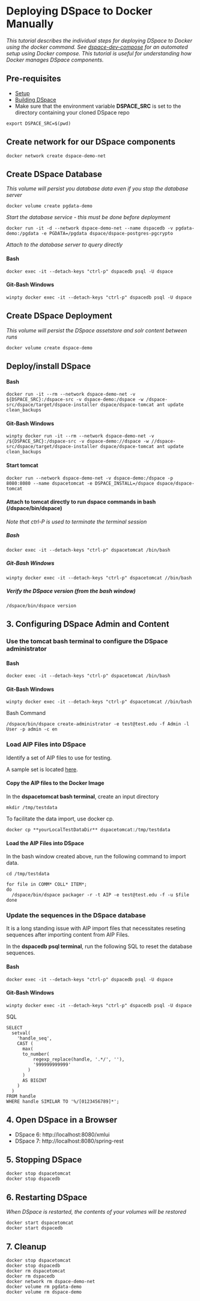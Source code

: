 # Deploying DSpace to Docker Manually
_This tutorial describes the individual steps for deploying DSpace to Docker using the docker command.  See [dspace-dev-compose](dspace-dev-compose) for an automated setup using Docker compose.  This tutorial is useful for understanding how Docker manages DSpace components._


## Pre-requisites
- [Setup](tutorialSetup.md)
- [Building DSpace](tutorialBuild.md)
- Make sure that the environment variable **DSPACE_SRC** is set to the directory containing your cloned DSpace repo

```
export DSPACE_SRC=$(pwd)
```

## Create network for our DSpace components

```
docker network create dspace-demo-net
```

## Create DSpace Database
_This volume will persist you database data even if you stop the database server_

```
docker volume create pgdata-demo
```

_Start the database service - this must be done before deployment_

```
docker run -it -d --network dspace-demo-net --name dspacedb -v pgdata-demo:/pgdata -e PGDATA=/pgdata dspace/dspace-postgres-pgcrypto
```

_Attach to the database server to query directly_

#### Bash
```
docker exec -it --detach-keys "ctrl-p" dspacedb psql -U dspace
```

#### Git-Bash Windows
```
winpty docker exec -it --detach-keys "ctrl-p" dspacedb psql -U dspace
```

## Create DSpace Deployment
_This volume will persist the DSpace assetstore and solr content between runs_

```
docker volume create dspace-demo
```

## Deploy/install DSpace

#### Bash
```
docker run -it --rm --network dspace-demo-net -v ${DSPACE_SRC}:/dspace-src -v dspace-demo:/dspace -w /dspace-src/dspace/target/dspace-installer dspace/dspace-tomcat ant update clean_backups
```

#### Git-Bash Windows
```
winpty docker run -it --rm --network dspace-demo-net -v /${DSPACE_SRC}:/dspace-src -v dspace-demo://dspace -w //dspace-src/dspace/target/dspace-installer dspace/dspace-tomcat ant update clean_backups
```

#### Start tomcat

```
docker run --network dspace-demo-net -v dspace-demo:/dspace -p 8080:8080 --name dspacetomcat -e DSPACE_INSTALL=/dspace dspace/dspace-tomcat
```

#### Attach to tomcat directly to run dspace commands in bash (/dspace/bin/dspace)
_Note that ctrl-P is used to terminate the terminal session_

##### Bash
```
docker exec -it --detach-keys "ctrl-p" dspacetomcat /bin/bash
```

##### Git-Bash Windows
```
winpty docker exec -it --detach-keys "ctrl-p" dspacetomcat //bin/bash
```

##### Verify the DSpace version (from the bash window)
```
/dspace/bin/dspace version
```

## 3. Configuring DSpace Admin and Content

### Use the tomcat bash terminal to configure the DSpace administrator

#### Bash
```
docker exec -it --detach-keys "ctrl-p" dspacetomcat /bin/bash
```

#### Git-Bash Windows
```
winpty docker exec -it --detach-keys "ctrl-p" dspacetomcat //bin/bash
```

Bash Command
```
/dspace/bin/dspace create-administrator -e test@test.edu -f Admin -l User -p admin -c en
```

### Load AIP Files into DSpace

Identify a set of AIP files to use for testing.

A sample set is located [here](https://github.com/DSpace-Labs/DSpace-codenvy/tree/master/TestData).

#### Copy the AIP files to the Docker Image

In the **dspacetomcat bash terminal**, create an input directory

```
mkdir /tmp/testdata
```

To facilitate the data import, use docker cp.
```
docker cp **yourLocalTestDataDir** dspacetomcat:/tmp/testdata
```

#### Load the AIP Files into DSpace

In the bash window created above, run the following command to import data.
```
cd /tmp/testdata
```

```
for file in COMM* COLL* ITEM*;
do
  /dspace/bin/dspace packager -r -t AIP -e test@test.edu -f -u $file
done
```

### Update the sequences in the DSpace database

It is a long standing issue with AIP import files that necessitates reseting sequences after importing content from AIP Files.

In the **dspacedb psql terminal**, run the following SQL to reset the database sequences.

#### Bash
```
docker exec -it --detach-keys "ctrl-p" dspacedb psql -U dspace
```

#### Git-Bash Windows
```
winpty docker exec -it --detach-keys "ctrl-p" dspacedb psql -U dspace
```

SQL
```
SELECT
  setval(
    'handle_seq',
    CAST (
      max(
      to_number(
          regexp_replace(handle, '.*/', ''),
          '999999999999'
        )
      )
      AS BIGINT
    )
  )
FROM handle
WHERE handle SIMILAR TO '%/[0123456789]*';
```

## 4. Open DSpace in a Browser
- DSpace 6: http://localhost:8080/xmlui
- DSpace 7: http://localhost:8080/spring-rest

## 5. Stopping DSpace

```
docker stop dspacetomcat
docker stop dspacedb
```

## 6. Restarting DSpace
_When DSpace is restarted, the contents of your volumes will be restored_

```
docker start dspacetomcat
docker start dspacedb
```

## 7. Cleanup

```
docker stop dspacetomcat
docker stop dspacedb
docker rm dspacetomcat
docker rm dspacedb
docker network rm dspace-demo-net
docker volume rm pgdata-demo
docker volume rm dspace-demo
```
